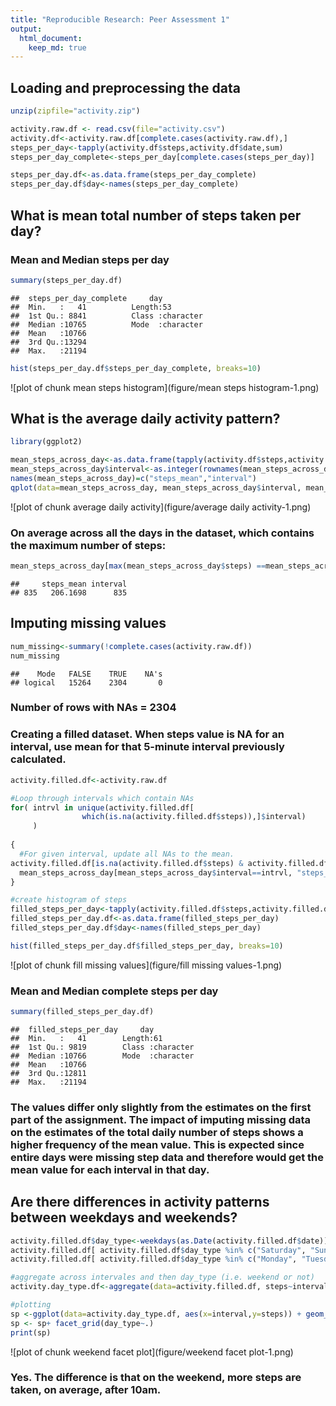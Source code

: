 ```yaml
---
title: "Reproducible Research: Peer Assessment 1"
output: 
  html_document:
    keep_md: true
---
```



## Loading and preprocessing the data


```r
unzip(zipfile="activity.zip")

activity.raw.df <- read.csv(file="activity.csv")
activity.df<-activity.raw.df[complete.cases(activity.raw.df),]
steps_per_day<-tapply(activity.df$steps,activity.df$date,sum)
steps_per_day_complete<-steps_per_day[complete.cases(steps_per_day)]

steps_per_day.df<-as.data.frame(steps_per_day_complete)
steps_per_day.df$day<-names(steps_per_day_complete)
```

## What is mean total number of steps taken per day?

### Mean and Median steps per day

```r
summary(steps_per_day.df)
```

```
##  steps_per_day_complete     day           
##  Min.   :   41          Length:53         
##  1st Qu.: 8841          Class :character  
##  Median :10765          Mode  :character  
##  Mean   :10766                            
##  3rd Qu.:13294                            
##  Max.   :21194
```


```r
hist(steps_per_day.df$steps_per_day_complete, breaks=10)
```

![plot of chunk mean steps histogram](figure/mean steps histogram-1.png) 


## What is the average daily activity pattern?


```r
library(ggplot2)

mean_steps_across_day<-as.data.frame(tapply(activity.df$steps,activity.df$interval,mean) )
mean_steps_across_day$interval<-as.integer(rownames(mean_steps_across_day))
names(mean_steps_across_day)=c("steps_mean","interval")
qplot(data=mean_steps_across_day, mean_steps_across_day$interval, mean_steps_across_day$steps_mean, geom="line", xlab="Interval Across days", ylab="Mean Steps")
```

![plot of chunk average daily activity](figure/average daily activity-1.png) 

### On average across all the days in the dataset,  which contains the maximum number of steps: 

```r
mean_steps_across_day[max(mean_steps_across_day$steps) ==mean_steps_across_day$steps,]
```

```
##     steps_mean interval
## 835   206.1698      835
```

## Imputing missing values

```r
num_missing<-summary(!complete.cases(activity.raw.df))
num_missing
```

```
##    Mode   FALSE    TRUE    NA's 
## logical   15264    2304       0
```

### Number of rows with NAs = 2304

### Creating a filled dataset. When steps value is NA for an interval, use mean for that 5-minute interval previously calculated.

```r
activity.filled.df<-activity.raw.df

#Loop through intervals which contain NAs
for( intrvl in unique(activity.filled.df[
                which(is.na(activity.filled.df$steps)),]$interval) 
     )
  
{ 
  #For given interval, update all NAs to the mean.
activity.filled.df[is.na(activity.filled.df$steps) & activity.filled.df$interval==intrvl,]$steps <- 
  mean_steps_across_day[mean_steps_across_day$interval==intrvl, "steps_mean"] 
}

#create histogram of steps
filled_steps_per_day<-tapply(activity.filled.df$steps,activity.filled.df$date,sum)
filled_steps_per_day.df<-as.data.frame(filled_steps_per_day)
filled_steps_per_day.df$day<-names(filled_steps_per_day)

hist(filled_steps_per_day.df$filled_steps_per_day, breaks=10)
```

![plot of chunk fill missing values](figure/fill missing values-1.png) 

### Mean and Median complete steps per day

```r
summary(filled_steps_per_day.df)
```

```
##  filled_steps_per_day     day           
##  Min.   :   41        Length:61         
##  1st Qu.: 9819        Class :character  
##  Median :10766        Mode  :character  
##  Mean   :10766                          
##  3rd Qu.:12811                          
##  Max.   :21194
```

### The values differ only slightly from the estimates on the first part of the assignment.  The impact of imputing missing data on the estimates of the total daily number of steps shows a higher frequency of the mean value.  This is expected since entire days were missing step data and therefore would get the mean value for each interval in that day.

## Are there differences in activity patterns between weekdays and weekends?

```r
activity.filled.df$day_type<-weekdays(as.Date(activity.filled.df$date))
activity.filled.df[ activity.filled.df$day_type %in% c("Saturday", "Sunday"), ]$day_type<-"weekend"
activity.filled.df[ activity.filled.df$day_type %in% c("Monday", "Tuesday","Wednesday","Thursday","Friday"), ]$day_type<-"weekday"

#aggregate across intervales and then day_type (i.e. weekend or not)
activity.day_type.df<-aggregate(data=activity.filled.df, steps~interval*day_type,mean)

#plotting
sp <-ggplot(data=activity.day_type.df, aes(x=interval,y=steps)) + geom_line(shape="l")
sp <- sp+ facet_grid(day_type~.)
print(sp)
```

![plot of chunk weekend facet plot](figure/weekend facet plot-1.png) 

### Yes.  The difference is that on the weekend, more steps are taken,  on average, after 10am.   
